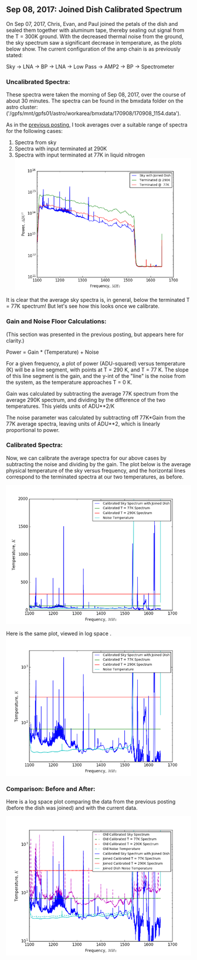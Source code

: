 ## Sep 08, 2017: Joined Dish Calibrated Spectrum

On Sep 07, 2017, Chris, Evan, and Paul joined the petals of the dish and sealed
them together with aluminum tape, thereby sealing out signal from the T = 300K ground. With the
decreased thermal noise from the ground, the sky spectrum saw a significant
decrease in temperature, as the plots below show. The current configuration of the amp chain is as
previously stated:

Sky -> LNA -> BP -> LNA -> Low Pass -> AMP2 -> BP -> Spectrometer

### Uncalibrated Spectra:

These spectra were taken the morning of Sep 08, 2017, over the course of about
30 minutes. The spectra can be found in the bmxdata folder on the astro cluster:
('/gpfs/mnt/gpfs01/astro/workarea/bmxdata/170908/170908_1154.data').

As in the [previous posting,](../20170906_sans_RFI_calibrated_spectrum/index.md) I took averages over a suitable range of spectra for the following cases:
1.  Spectra from sky
2.  Spectra with input terminated at 290K
3.  Spectra with input terminated at 77K in liquid nitrogen
![uncalspectra](Joined_Dish_Uncal_Spec.png)

It is clear that the average sky spectra is, in general, below the terminated T
= 77K spectrum! But let's see how this looks once we calibrate.

### Gain and Noise Floor Calculations:

(This section was presented in the previous posting, but appears here for clarity.)

Power = Gain * (Temperature) + Noise

For a given frequency, a plot of power (ADU-squared) versus temperature (K) will be a
line segment, with points at T = 290 K, and T = 77 K. The slope of this line
segment is the gain, and the y-int of the "line" is the noise from the system,
as the temperature approaches T = 0 K.

Gain was calculated by subtracting the average 77K spectrum from the average
290K spectrum, and dividing by the difference of the two temperatures. This
yields units of ADU**2/K

The noise parameter was calculated by subtracting off 77K*Gain from the 77K
average spectra, leaving units of ADU**2, which is linearly proportional to
power. 

### Calibrated Spectra:

Now, we can calibrate the average spectra for our above cases by subtracting the
noise and dividing by the gain. The plot below is the average physical temperature of
the sky versus frequency, and the horizontal lines correspond to the terminated
spectra at our two temperatures, as before.

![Cal](Joined_Dish_Cal_Spec.png)

Here is the same plot, viewed in log space
.
![Log](Joined_Dish_Cal_Spec_Log.png)

### Comparison: Before and After:

Here is a log space plot comparing the data from the previous posting (before
the dish was joined) and with the current data. 

![B&A](BeforeAfter_Log.png)